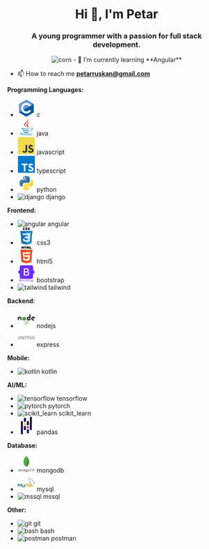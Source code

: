 <!--### Hi there 👋

A young programmer with a passion for backend and frontend programming. 
## Programing languages I know: 
  - Java
  -  C
  - Python
    - ML
   
## Currently learning:
  - JavaScript
    - Node.js (backend)
    - React (frontend)-->

<h1 align="center">Hi 👋, I'm Petar</h1>
<h3 align="center">A young programmer with a passion for full stack development.</h3>

<p align="center">
  <img src="https://github-readme-streak-stats.herokuapp.com/?user=corn" alt="corn" />
- 🌱 I’m currently learning **Angular**
  
- 📫 How to reach me **petarruskan@gmail.com**
</p>




**Programming Languages:**
- <img src="https://raw.githubusercontent.com/devicons/devicon/master/icons/c/c-original.svg" alt="c" width="40" height="40"/>  c
- <img src="https://raw.githubusercontent.com/devicons/devicon/master/icons/java/java-original.svg" alt="java" width="40" height="40"/>  java
- <img src="https://raw.githubusercontent.com/devicons/devicon/master/icons/javascript/javascript-original.svg" alt="javascript" width="40" height="40"/>  javascript 
- <img src="https://raw.githubusercontent.com/devicons/devicon/master/icons/typescript/typescript-original.svg" alt="typescript" width="40" height="40"/>  typescript
- <img src="https://raw.githubusercontent.com/devicons/devicon/master/icons/python/python-original.svg" alt="python" width="40" height="40"/>  python
- <img src="https://cdn.worldvectorlogo.com/logos/django.svg" alt="django" width="40" height="40"/> django 
  
**Frontend:**
- <img src="https://angular.io/assets/images/logos/angular/angular.svg" alt="angular" width="40" height="40"/> angular 
- <img src="https://raw.githubusercontent.com/devicons/devicon/master/icons/css3/css3-original-wordmark.svg" alt="css3" width="40" height="40"/>  css3
- <img src="https://raw.githubusercontent.com/devicons/devicon/master/icons/html5/html5-original-wordmark.svg" alt="html5" width="40" height="40"/>  html5
- <img src="https://raw.githubusercontent.com/devicons/devicon/master/icons/bootstrap/bootstrap-plain-wordmark.svg" alt="bootstrap" width="40" height="40"/> bootstrap
- <img src="https://www.vectorlogo.zone/logos/tailwindcss/tailwindcss-icon.svg" alt="tailwind" width="40" height="40"/> tailwind

**Backend:**
- <img src="https://raw.githubusercontent.com/devicons/devicon/master/icons/nodejs/nodejs-original-wordmark.svg" alt="nodejs" width="40" height="40"/> nodejs
- <img src="https://raw.githubusercontent.com/devicons/devicon/master/icons/express/express-original-wordmark.svg" alt="express" width="40" height="40"/> express

**Mobile:**
- <img src="https://www.vectorlogo.zone/logos/kotlinlang/kotlinlang-icon.svg" alt="kotlin" width="40" height="40"/> kotlin

**AI/ML:**
- <img src="https://www.vectorlogo.zone/logos/tensorflow/tensorflow-icon.svg" alt="tensorflow" width="40" height="40"/> tensorflow
- <img src="https://www.vectorlogo.zone/logos/pytorch/pytorch-icon.svg" alt="pytorch" width="40" height="40"/> pytorch
- <img src="https://upload.wikimedia.org/wikipedia/commons/0/05/Scikit_learn_logo_small.svg" alt="scikit_learn" width="40" height="40"/> scikit_learn
- <img src="https://raw.githubusercontent.com/devicons/devicon/2ae2a900d2f041da66e950e4d48052658d850630/icons/pandas/pandas-original.svg" alt="pandas" width="40" height="40"/> pandas

**Database:**
- <img src="https://raw.githubusercontent.com/devicons/devicon/master/icons/mongodb/mongodb-original-wordmark.svg" alt="mongodb" width="40" height="40"/> mongodb
- <img src="https://raw.githubusercontent.com/devicons/devicon/master/icons/mysql/mysql-original-wordmark.svg" alt="mysql" width="40" height="40"/> mysql
- <img src="https://www.svgrepo.com/show/303229/microsoft-sql-server-logo.svg" alt="mssql" width="40" height="40"/> mssql

**Other:**
- <img src="https://www.vectorlogo.zone/logos/git-scm/git-scm-icon.svg" alt="git" width="40" height="40"/> git
- <img src="https://www.vectorlogo.zone/logos/gnu_bash/gnu_bash-icon.svg" alt="bash" width="40" height="40"/> bash
- <img src="https://www.vectorlogo.zone/logos/getpostman/getpostman-icon.svg" alt="postman" width="40" height="40"/> postman

